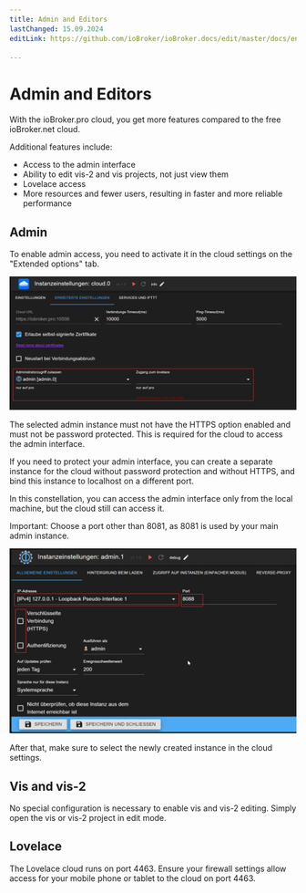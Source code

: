 ```yaml
---
title: Admin and Editors
lastChanged: 15.09.2024
editLink: https://github.com/ioBroker/ioBroker.docs/edit/master/docs/en/cloud/editor.md

---
```

# Admin and Editors

With the ioBroker.pro cloud, you get more features compared to the free ioBroker.net cloud.

Additional features include:
- Access to the admin interface
- Ability to edit vis-2 and vis projects, not just view them
- Lovelace access
- More resources and fewer users, resulting in faster and more reliable performance

## Admin

To enable admin access, you need to activate it in the cloud settings on the "Extended options" tab.

![Allow admin](media/cloud_admin.png)

The selected admin instance must not have the HTTPS option enabled and must not be password protected.
This is required for the cloud to access the admin interface.

If you need to protect your admin interface,
you can create a separate instance for the cloud without password protection and without HTTPS,
and bind this instance to localhost on a different port.

In this constellation, you can access the admin interface only from the local machine,
but the cloud still can access it.

Important: Choose a port other than 8081, as 8081 is used by your main admin instance.

![Localhost](media/admin_localhost.png)

After that, make sure to select the newly created instance in the cloud settings.

## Vis and vis-2
No special configuration is necessary to enable vis and vis-2 editing. Simply open the vis or vis-2 project in edit mode.

## Lovelace
The Lovelace cloud runs on port 4463.
Ensure your firewall settings allow access for your mobile phone or tablet to the cloud on port 4463.

